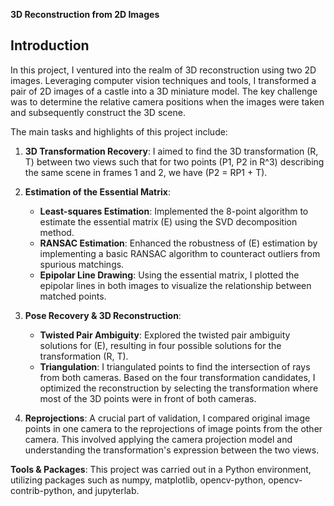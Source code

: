 **3D Reconstruction from 2D Images**

## Introduction

In this project, I ventured into the realm of 3D reconstruction using two 2D images. Leveraging computer vision techniques and tools, I transformed a pair of 2D images of a castle into a 3D miniature model. The key challenge was to determine the relative camera positions when the images were taken and subsequently construct the 3D scene.

The main tasks and highlights of this project include:

1. **3D Transformation Recovery**: I aimed to find the 3D transformation (R, T) between two views such that for two points \(P1, P2 in R^3\) describing the same scene in frames 1 and 2, we have \(P2 = RP1 + T\).

2. **Estimation of the Essential Matrix**:
   - **Least-squares Estimation**: Implemented the 8-point algorithm to estimate the essential matrix \(E\) using the SVD decomposition method.
   - **RANSAC Estimation**: Enhanced the robustness of \(E\) estimation by implementing a basic RANSAC algorithm to counteract outliers from spurious matchings.
   - **Epipolar Line Drawing**: Using the essential matrix, I plotted the epipolar lines in both images to visualize the relationship between matched points.

3. **Pose Recovery & 3D Reconstruction**:
   - **Twisted Pair Ambiguity**: Explored the twisted pair ambiguity solutions for \(E\), resulting in four possible solutions for the transformation (R, T).
   - **Triangulation**: I triangulated points to find the intersection of rays from both cameras. Based on the four transformation candidates, I optimized the reconstruction by selecting the transformation where most of the 3D points were in front of both cameras.

4. **Reprojections**: A crucial part of validation, I compared original image points in one camera to the reprojections of image points from the other camera. This involved applying the camera projection model and understanding the transformation's expression between the two views.

**Tools & Packages**: This project was carried out in a Python environment, utilizing packages such as numpy, matplotlib, opencv-python, opencv-contrib-python, and jupyterlab.
